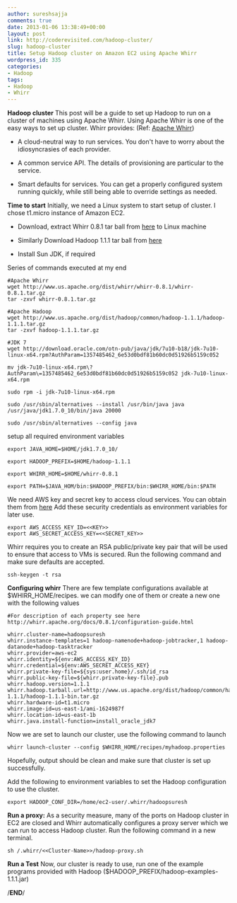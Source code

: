 ```yaml
---
author: sureshsajja
comments: true
date: 2013-01-06 13:38:49+00:00
layout: post
link: http://coderevisited.com/hadoop-cluster/
slug: hadoop-cluster
title: Setup Hadoop cluster on Amazon EC2 using Apache Whirr
wordpress_id: 335
categories:
- Hadoop
tags:
- Hadoop
- Whirr
---
```


**Hadoop cluster**
This post will be a guide to set up Hadoop to run on a cluster of machines using Apache Whirr. Using Apache Whirr is one of the easy ways to set up cluster.
Whirr provides: (Ref: [Apache Whirr](http://whirr.apache.org/))



	
  * A cloud-neutral way to run services. You don't have to worry about the idiosyncrasies of each provider.

	
  * A common service API. The details of provisioning are particular to the service.

	
  * Smart defaults for services. You can get a properly configured system running quickly, while still being able to override settings as needed.


**Time to start**
Initially, we need a Linux system to start setup of cluster. I chose t1.micro instance of Amazon EC2.



	
  * Download, extract Whirr 0.8.1 tar ball from [here](http://www.apache.org/dyn/closer.cgi/whirr/) to Linux machine

	
  * Similarly Download Hadoop 1.1.1 tar ball from [here](http://hadoop.apache.org/releases.html#Download)

	
  * Install Sun JDK, if required


Series of commands executed at my end

    
    #Apache Whirr
    wget http://www.us.apache.org/dist/whirr/whirr-0.8.1/whirr-0.8.1.tar.gz
    tar -zxvf whirr-0.8.1.tar.gz
    
    #Apache Hadoop
    wget http://www.us.apache.org/dist/hadoop/common/hadoop-1.1.1/hadoop-1.1.1.tar.gz
    tar -zxvf hadoop-1.1.1.tar.gz
    
    #JDK 7
    wget http://download.oracle.com/otn-pub/java/jdk/7u10-b18/jdk-7u10-linux-x64.rpm?AuthParam=1357485462_6e53d0bdf81b60dc0d51926b5159c052
    
    mv jdk-7u10-linux-x64.rpm\?AuthParam\=1357485462_6e53d0bdf81b60dc0d51926b5159c052 jdk-7u10-linux-x64.rpm
    
    sudo rpm -i jdk-7u10-linux-x64.rpm
    
    sudo /usr/sbin/alternatives --install /usr/bin/java java /usr/java/jdk1.7.0_10/bin/java 20000
    
    sudo /usr/sbin/alternatives --config java
    


setup all required environment variables

    
    export JAVA_HOME=$HOME/jdk1.7.0_10/
    
    export HADOOP_PREFIX=$HOME/hadoop-1.1.1
    
    export WHIRR_HOME=$HOME/whirr-0.8.1
    
    export PATH=$JAVA_HOM/bin:$HADOOP_PREFIX/bin:$WHIRR_HOME/bin:$PATH



We need AWS key and secret key to access cloud services. You can obtain them from [here](https://portal.aws.amazon.com/gp/aws/securityCredentials)
Add these security credentials as environment variables for later use.

    
    export AWS_ACCESS_KEY_ID=<<KEY>>
    export AWS_SECRET_ACCESS_KEY=<<SECRET_KEY>>


Whirr requires you to create an RSA public/private key pair that will be used to ensure that access to VMs is secured. Run the following command and make sure defaults are accepted.

    
    ssh-keygen -t rsa


**Configuring whirr**
There are few template configurations available at $WHIRR_HOME/recipes. we can modify one of them or create a new one with the following values

    
    #For description of each property see here http://whirr.apache.org/docs/0.8.1/configuration-guide.html
    
    whirr.cluster-name=hadoopsuresh
    whirr.instance-templates=1 hadoop-namenode+hadoop-jobtracker,1 hadoop-datanode+hadoop-tasktracker
    whirr.provider=aws-ec2
    whirr.identity=${env:AWS_ACCESS_KEY_ID}
    whirr.credential=${env:AWS_SECRET_ACCESS_KEY}
    whirr.private-key-file=${sys:user.home}/.ssh/id_rsa
    whirr.public-key-file=${whirr.private-key-file}.pub
    whirr.hadoop.version=1.1.1
    whirr.hadoop.tarball.url=http://www.us.apache.org/dist/hadoop/common/hadoop-1.1.1/hadoop-1.1.1-bin.tar.gz
    whirr.hardware-id=t1.micro
    whirr.image-id=us-east-1/ami-1624987f
    whirr.location-id=us-east-1b
    whirr.java.install-function=install_oracle_jdk7



Now we are set to launch our cluster, use the following command to launch

    
    whirr launch-cluster --config $WHIRR_HOME/recipes/myhadoop.properties


Hopefully, output should be clean and make sure that cluster is set up successfully.

Add the following to environment variables to set the Hadoop configuration to use the cluster.

    
    export HADOOP_CONF_DIR=/home/ec2-user/.whirr/hadoopsuresh



**Run a proxy:**
As a security measure, many of the ports on Hadoop cluster in EC2 are closed and Whirr automatically configures a proxy server which we can run to access Hadoop cluster.
Run the following command in a new terminal.

    
    sh /.whirr/<<Cluster-Name>>/hadoop-proxy.sh



**Run a Test**
Now, our cluster is ready to use, run one of the example programs provided with Hadoop ($HADOOP_PREFIX/hadoop-examples-1.1.1.jar)

/**END**/



